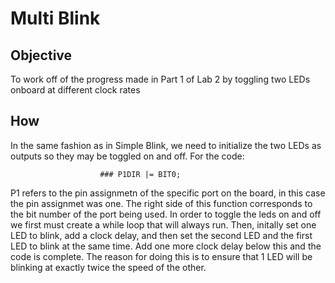# Multi Blink
## Objective
To work off of the progress made in Part 1 of Lab 2 by toggling two LEDs onboard at different clock rates
## How
In the same fashion as in Simple Blink, we need to initialize the two LEDs as outputs so they may be toggled on 
and off. For the code: 

                        ### P1DIR |= BIT0;

P1 refers to the pin assignmetn of the specific port on the board, in this case the pin assignmet was one. The 
right side of this function corresponds to the bit number of the port being used. In order to toggle the leds on and off
we first must create a while loop that will always run. Then, initally set one LED to blink, add a clock delay, and then 
set the second LED and the first LED to blink at the same time. Add one more clock delay below this and the code is 
complete. The reason for doing this is to ensure that 1 LED will be blinking at exactly twice the speed of the other.
